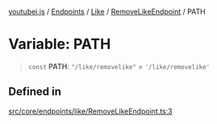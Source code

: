 [youtubei.js](../../../../../../../README.md) / [Endpoints](../../../../../README.md) / [Like](../../../README.md) / [RemoveLikeEndpoint](../README.md) / PATH

# Variable: PATH

> `const` **PATH**: `"/like/removelike"` = `'/like/removelike'`

## Defined in

[src/core/endpoints/like/RemoveLikeEndpoint.ts:3](https://github.com/LuanRT/YouTube.js/blob/eb21af33db708f0355f4fb15881f5d4fabc7b06c/src/core/endpoints/like/RemoveLikeEndpoint.ts#L3)
